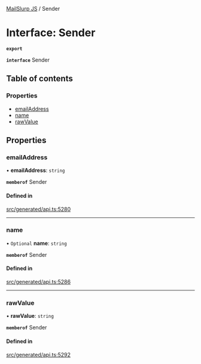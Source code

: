 [MailSlurp JS](../README.md) / Sender

# Interface: Sender

**`export`**

**`interface`** Sender

## Table of contents

### Properties

- [emailAddress](Sender.md#emailaddress)
- [name](Sender.md#name)
- [rawValue](Sender.md#rawvalue)

## Properties

### emailAddress

• **emailAddress**: `string`

**`memberof`** Sender

#### Defined in

[src/generated/api.ts:5280](https://github.com/mailslurp/mailslurp-client/blob/f0f645f/src/generated/api.ts#L5280)

___

### name

• `Optional` **name**: `string`

**`memberof`** Sender

#### Defined in

[src/generated/api.ts:5286](https://github.com/mailslurp/mailslurp-client/blob/f0f645f/src/generated/api.ts#L5286)

___

### rawValue

• **rawValue**: `string`

**`memberof`** Sender

#### Defined in

[src/generated/api.ts:5292](https://github.com/mailslurp/mailslurp-client/blob/f0f645f/src/generated/api.ts#L5292)
